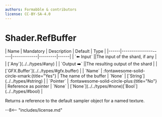 ```yaml
---
authors: Formabble & contributors
license: CC-BY-SA-4.0
---
```



# Shader.RefBuffer

<div class="sh-parameters" markdown="1">
| Name | Mandatory | Description | Default | Type |
|------|---------------------|-------------|---------|------|
| `⬅️ Input` ||The input of the shard, if any | | [`Any`](../../types/#any) |
| `Output ➡️` ||The resulting output of the shard | | [`GFX.Buffer`](../../types/#gfx.buffer) |
| `Name` | :fontawesome-solid-circle-xmark:{title="Yes"}  | The name of the buffer | `None` | [`String`](../../types/#string) |
| `Pointer` | :fontawesome-solid-circle-plus:{title="No"}  | Reference as pointer | `None` | [`None`](../../types/#none)[`Bool`](../../types/#bool) |

</div>

Returns a reference to the default sampler object for a named texture.

--8<-- "includes/license.md"

